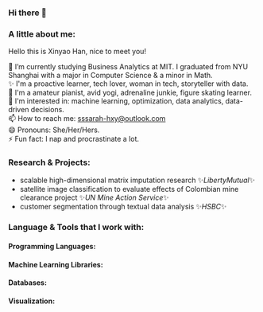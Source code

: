 ### Hi there 👋

<!--
**XinyaoHan/XinyaoHan** is a ✨ _special_ ✨ repository because its `README.md` (this file) appears on your GitHub profile.

Here are some ideas to get you started:

- 🔭 I’m currently working on ...
- 🌱 I’m currently learning ...
- 👯 I’m looking to collaborate on ...
- 🤔 I’m looking for help with ...
- 💬 Ask me about ...
- 📫 How to reach me: ...
- 😄 Pronouns: ...
- ⚡ Fun fact: ...
-->
### A little about me:
Hello this is Xinyao Han, nice to meet you!

:school: I’m currently studying Business Analytics at MIT. I graduated from NYU Shanghai with a major in Computer Science & a minor in Math.  
✨ I'm a proactive learner, tech lover, woman in tech, storyteller with data.  
💛 I'm a amateur pianist, avid yogi, adrenaline junkie, figure skating learner.  
🌱 I'm interested in: machine learning, optimization, data analytics, data-driven decisions.  
📫 How to reach me: sssarah-hxy@outlook.com  
😄 Pronouns: She/Her/Hers.  
⚡ Fun fact: I nap and procrastinate a lot.  

### Research & Projects:
* scalable high-dimensional matrix imputation research ✨_LibertyMutual_✨  
* satellite image classification to evaluate effects of Colombian mine clearance project ✨_UN Mine Action Service_✨  
* customer segmentation through textual data analysis ✨_HSBC_✨  

### Language & Tools that I work with:
#### Programming Languages:
#### Machine Learning Libraries:
#### Databases:
#### Visualization:
